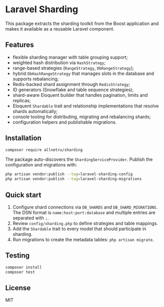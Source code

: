 # Laravel Sharding

This package extracts the sharding toolkit from the Boost application and makes it available as a reusable Laravel component.

## Features

- flexible sharding manager with table grouping support;
- weighted hash distribution via `HashStrategy`;
- range-based strategies (`RangeStrategy`, `DbRangeStrategy`);
- hybrid `DbHashRangeStrategy` that manages slots in the database and supports rebalancing;
- Redis-backed shard assignment through `RedisStrategy`;
- ID generators (Snowflake and table sequence strategies);
- shard-aware Eloquent builder that handles pagination, limits and replicas;
- Eloquent `Shardable` trait and relationship implementations that resolve shards automatically;
- console tooling for distributing, migrating and rebalancing shards;
- configuration helpers and publishable migrations.

## Installation

```bash
composer require allnetru/sharding
```

The package auto-discovers the `ShardingServiceProvider`. Publish the configuration and migrations with:

```bash
php artisan vendor:publish --tag=laravel-sharding-config
php artisan vendor:publish --tag=laravel-sharding-migrations
```

## Quick start

1. Configure shard connections via `DB_SHARDS` and `DB_SHARD_MIGRATIONS`. The DSN format is `name:host:port:database` and multiple entries are separated with `;`.
2. Review `config/sharding.php` to define strategies and table mappings.
3. Add the `Shardable` trait to every model that should participate in sharding.
4. Run migrations to create the metadata tables: `php artisan migrate`.

## Testing

```bash
composer install
composer test
```

## License

MIT
